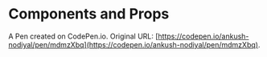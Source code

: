 # Components and Props

A Pen created on CodePen.io. Original URL: [https://codepen.io/ankush-nodiyal/pen/mdmzXbq](https://codepen.io/ankush-nodiyal/pen/mdmzXbq).


